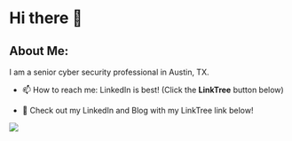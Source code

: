 # Hi there 👋

## About Me:

I am a senior cyber security professional in Austin, TX.

- 📫 How to reach me: LinkedIn is best! (Click the **LinkTree** button below)

- 📑 Check out my LinkedIn and Blog with my LinkTree link below!

<div id="badges">
  <a href="https://linktr.ee/tylerpetty?utm_source=linktree_profile_share&ltsid=3fc7c334-d5d4-48e9-aceb-8e48ec086aef">
    <img src="https://img.shields.io/badge/-Linktree-blue?logo=linktree&logoColor=white&style=for-the-badge"/>
  </a>
</div>
